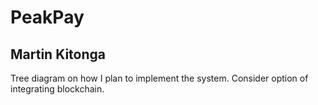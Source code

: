 # PeakPay
## Martin Kitonga
Tree diagram on how I plan to implement the system.
Consider option of integrating blockchain.
